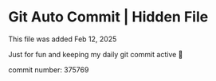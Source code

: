 # Git Auto Commit | Hidden File

This file was added Feb 12, 2025

Just for fun and keeping my daily git commit active 🤪

commit number: 375769
